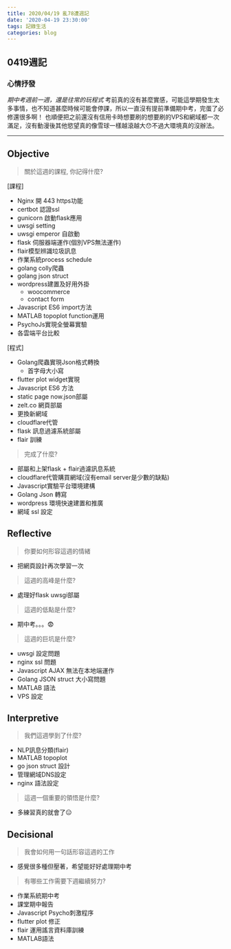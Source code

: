```yaml
---
title: 2020/04/19 亂78遭週記
date: '2020-04-19 23:30:00'
tags: 記錄生活
categories: blog
---
```

## **0419週記**

### 心情抒發
*期中考週前一週，還是往常的玩程式*
考前真的沒有甚麼實感，可能這學期發生太多事情，也不知道甚麼時候可能會停課，所以一直沒有提前準備期中考，完蛋了必修還很多啊！
也順便把之前還沒有信用卡時想要刷的想要刷的VPS和網域都一次滿足，沒有動漫後其他慾望真的像雪球一樣越滾越大😯不過大環境真的沒辦法。

---
<!-- more -->
## **Objective**

> 關於這週的課程, 你記得什麼?

[課程]
- Nginx 開 443 https功能
- certbot 認證ssl
- gunicorn 啟動flask應用
- uwsgi setting
- uwsgi emperor 自啟動
- flask 伺服器端運作(個別VPS無法運作)
- flair模型辨識垃圾訊息
- 作業系統process schedule
- golang colly爬蟲
- golang json struct
- wordpress建置及好用外掛
    - woocommerce
    - contact form
- Javascript ES6 import方法
- MATLAB topoplot function運用
- PsychoJs實現全螢幕實驗
- 各雲端平台比較

[程式]
- Golang爬蟲實現Json格式轉換
    - 首字母大小寫
- flutter plot widget實現
- Javascript ES6 方法
- static page now.json部屬
- zelt.co 網頁部屬
- 更換新網域
- cloudflare代管
- flask 訊息過濾系統部屬
- flair 訓練

> 完成了什麼?

- 部屬和上架flask + flair過濾訊息系統
- cloudflare代管購買網域(沒有email server是少數的缺點)
- Javascript實驗平台環境建構
- Golang Json 轉寫
- wordpress 環境快速建置和推廣
- 網域 ssl 設定


## **Reflective**

> 你要如何形容這週的情緒

* 把網頁設計再次學習一次

> 這週的高峰是什麼?

* 處理好flask uwsgi部屬

> 這週的低點是什麼?

* 期中考。。。😨

> 這週的巨坑是什麼?

* uwsgi 設定問題
* nginx ssl 問題
* Javascript AJAX 無法在本地端運作
* Golang JSON struct 大小寫問題
* MATLAB 語法
* VPS 設定

## **Interpretive**

> 我們這週學到了什麼?

- NLP訊息分類(flair)
- MATLAB topoplot
- go json struct 設計
- 管理網域DNS設定
- nginx 語法設定

> 這週一個重要的領悟是什麼?

* 多練習真的就會了😑

## **Decisional**

> 我會如何用一句話形容這週的工作

* 感覺很多種但壓著，希望能好好處理期中考

> 有哪些工作需要下週繼續努力?

- 作業系統期中考
- 課堂期中報告
- Javascript Psycho刺激程序
- flutter plot 修正
- flair 運用謠言資料庫訓練
- MATLAB語法


